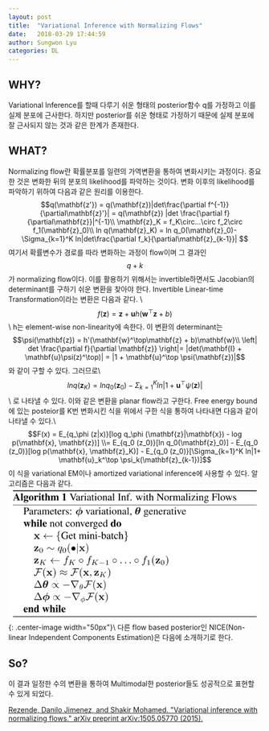 ```yaml
---
layout: post
title:  "Variational Inference with Normalizing Flows"
date:   2018-03-29 17:44:59
author: Sungwon Lyu
categories: DL
---
```


## WHY? 
Variational Inference를 할때 다루기 쉬운 형태의 posterior함수 q를 가정하고 이를 실제 분포에 근사한다. 하지만 posterior를 쉬운 형태로 가정하기 때문에 실제 분포에 잘 근사되지 않는 것과 같은 한계가 존재한다. 

## WHAT?
Normalizing flow란 확률분포를 일련의 가역변환을 통하여 변화시키는 과정이다. 중요한 것은 변화한 뒤의 분포의 likelihood를 파악하는 것이다. 변화 이후의 likelihood를 파악하기 위하여 다음과 같은 원리를 이용한다.
$$q(\mathbf{z'}) = q(\mathbf{z})|det\frac{\partial f^{-1}}{\partial\mathbf{z}'}| = q(\mathbf{z}) |det \frac{\partial f}{\partial\mathbf{z}}|^{-1}\\
\mathbf{z}_K = f_K\circ...\circ f_2\circ f_1(\mathbf{z}_0)\\
ln q(\mathbf{z}_K) = ln q_0(\mathbf{z}_0)-\Sigma_{k=1}^K ln|det\frac{\partial f_k}{\partial\mathbf{z}_{k-1}}| $$
여기서 확률변수가 경로를 따라 변화하는 과정이 flow이며 그 결과인 $$q+k$$가 normalizing flow이다. 이를 활용하기 위해서는 invertible하면서도 Jacobian의 determinant를 구하기 쉬운 변환을 찾아야 한다. Invertible Linear-time Transformation이라는 변환은 다음과 같다. \\
$$f(\mathbf{z}) = \mathbf{z} + \mathbf{u}h(\mathbf{w}^\top \mathbf{z} + b)$$\\
h는 element-wise non-linearity에 속한다. 이 변환의 determinant는
$$\psi(\mathbf{z}) = h'(\mathbf{w}^\top\mathbf{z} + b)\mathbf{w}\\
\left| det \frac{\partial f}{\partial \mathbf{z}} \right|= |det(\mathbf{I} + \mathbf{u}\psi(z)^\top)| = |1 + \mathbf{u}^\top \psi(\mathbf{z})|$$
와 같이 구할 수 있다. 그러므로\\
$$ln q(\mathbf{z}_K) = ln q_0(\mathbf{z}_0)-\Sigma_{k=1}^K ln|1 + \mathbf{u}^\top \psi(\mathbf{z})| $$\\
로 나타낼 수 있다. 이와 같은 변환을 planar flow라고 구한다. Free energy bound에 있는 posteior를 K번 변화시킨 식을 위에서 구한 식을 통하여 나타내면 다음과 같이 나타낼 수 있다.\\
$$F(x) = E_{q_\phi (z|x)}[log q_\phi (\mathbf{z}|\mathbf{x}) - log p(\mathbf{x}, \mathbf{z})] \\= E_{q_0 (z_0)}[ln q_0(\mathbf{z}_0)] - E_{q_0 (z_0)}[log p(\mathbf{x}, \mathbf{z}_K)] - E_{q_0 (z_0)}[\Sigma_{k=1}^K ln|1+ \mathbf{u}_k^\top \psi_k(\mathbf{z}_{k-1})]$$ 
이 식을 variational EM이나 amortized variational inference에 사용할 수 있다. 알고리즘은 다음과 같다.
![image](/assets/images/nf.png){: .center-image width="50px"}\\
다른 flow based posterior인 NICE(Non-linear Independent Components Estimation)은 다음에 소개하기로 한다. 

## So?
이 결과 일정한 수의 변환을 통하여 Multimodal한 posterior들도 성공적으로 표현할 수 있게 되었다. 

[Rezende, Danilo Jimenez, and Shakir Mohamed. "Variational inference with normalizing flows." arXiv preprint arXiv:1505.05770 (2015).](https://arxiv.org/abs/1505.05770)
